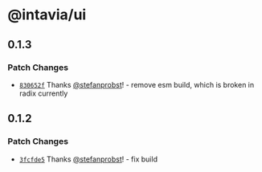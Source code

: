 # @intavia/ui

## 0.1.3

### Patch Changes

- [`830652f`](https://github.com/InTaVia/ui/commit/830652f11927b7d122922482a46d708ba148dd65) Thanks
  [@stefanprobst](https://github.com/stefanprobst)! - remove esm build, which is broken in radix
  currently

## 0.1.2

### Patch Changes

- [`3fcfde5`](https://github.com/InTaVia/ui/commit/3fcfde59165802cfe3566ad84529e816edf4d917) Thanks
  [@stefanprobst](https://github.com/stefanprobst)! - fix build
